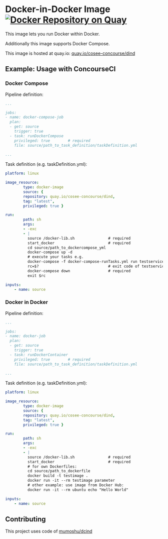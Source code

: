 # Docker-in-Docker Image [![Docker Repository on Quay](https://quay.io/repository/cosee-concourse/dind/status "Docker Repository on Quay")](https://quay.io/repository/cosee-concourse/dind)

This image lets you run Docker within Docker.

Additionally this image supports Docker Compose.

This image is hosted at quay.io: [quay.io/cosee-concourse/dind](https://quay.io/cosee-concourse/dind)
## Example: Usage with ConcourseCI
### Docker Compose
Pipeline definition:
```yaml
...

jobs:
- name: docker-compose-job
  plan:
  - get: source
    trigger: true
  - task: runDockerCompose
    privileged: true        # required
    file: source/path_to_task_definition/taskDefinition.yml
    
... 
```

Task definition (e.g. taskDefinition.yml):

``` yaml
platform: linux

image_resource:
        type: docker-image
        source: {
        repository: quay.io/cosee-concourse/dind,
        tag: "latest",
        privileged: true }

run:
        path: sh
        args:
        - -exc
        - |
          source /docker-lib.sh               # required
          start_docker                        # required
          cd source/path_to_dockercompose_yml
          docker-compose up -d
          # execute your tasks e.g.
          docker-compose -f docker-compose-runTasks.yml run testservice echo "Hello World"
          rc=$?                               # exit code of testservice
          docker-compose down                 # required
          exit $rc

inputs:
    - name: source
```

### Docker in Docker
Pipeline definition:
```yaml
...

jobs:
- name: docker-job
  plan:
  - get: source
    trigger: true
  - task: runDockerContainer
    privileged: true        # required
    file: source/path_to_task_definition/taskDefinition.yml
    
... 
```

Task definition (e.g. taskDefinition.yml):

``` yaml
platform: linux

image_resource:
        type: docker-image
        source: {
        repository: quay.io/cosee-concourse/dind,
        tag: "latest",
        privileged: true }

run:
        path: sh
        args:
        - -exc
        - |
          source /docker-lib.sh               # required
          start_docker                        # required
          # for own Dockerfiles:
          cd source/path_to_dockerfile
          docker build -t testimage .
          docker run -it --rm testimage parameter
          # other example: use image from Docker Hub:
          docker run -it --rm ubuntu echo "Hello World"

inputs:
    - name: source
```

## Contributing
This project uses code of [mumoshu/dcind](https://github.com/mumoshu/dcind)
